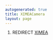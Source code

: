 ```yaml
---
autogenerated: true
title: XIMEACamera
layout: page
---
```


1.  REDIRECT [XIMEA](XIMEA "wikilink")
